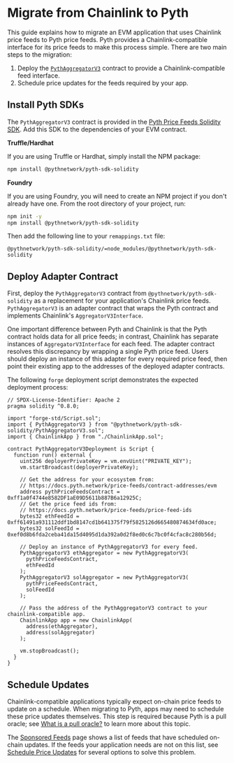 # Migrate from Chainlink to Pyth

This guide explains how to migrate an EVM application that uses Chainlink price feeds to Pyth price feeds.
Pyth provides a Chainlink-compatible interface for its price feeds to make this process simple.
There are two main steps to the migration:

1. Deploy the [`PythAggregatorV3`](https://github.com/pyth-network/pyth-crosschain/blob/main/target_chains/ethereum/sdk/solidity/PythAggregatorV3.sol) contract to provide a Chainlink-compatible feed interface.
2. Schedule price updates for the feeds required by your app.

## Install Pyth SDKs

The `PythAggregatorV3` contract is provided in the [Pyth Price Feeds Solidity SDK](https://github.com/pyth-network/pyth-crosschain/tree/main/target_chains/ethereum/sdk/solidity).
Add this SDK to the dependencies of your EVM contract.

**Truffle/Hardhat**

If you are using Truffle or Hardhat, simply install the NPM package:

```bash copy
npm install @pythnetwork/pyth-sdk-solidity
```

**Foundry**

If you are using Foundry, you will need to create an NPM project if you don't already have one.
From the root directory of your project, run:

```bash copy
npm init -y
npm install @pythnetwork/pyth-sdk-solidity
```

Then add the following line to your `remappings.txt` file:

```text copy
@pythnetwork/pyth-sdk-solidity/=node_modules/@pythnetwork/pyth-sdk-solidity
```

## Deploy Adapter Contract

First, deploy the `PythAggregatorV3` contract from `@pythnetwork/pyth-sdk-solidity` as a replacement for your application's Chainlink price feeds.
`PythAggregatorV3` is an adapter contract that wraps the Pyth contract and implements Chainlink's `AggregatorV3Interface`.

One important difference between Pyth and Chainlink is that the Pyth contract holds data for all price feeds; in contrast, Chainlink has separate instances of `AggregatorV3Interface` for each feed.
The adapter contract resolves this discrepancy by wrapping a single Pyth price feed.
Users should deploy an instance of this adapter for every required price feed, then point their existing app to the addresses of the deployed adapter contracts.

The following `forge` deployment script demonstrates the expected deployment process:

```solidity copy
// SPDX-License-Identifier: Apache 2
pragma solidity ^0.8.0;

import "forge-std/Script.sol";
import { PythAggregatorV3 } from "@pythnetwork/pyth-sdk-solidity/PythAggregatorV3.sol";
import { ChainlinkApp } from "./ChainlinkApp.sol";

contract PythAggregatorV3Deployment is Script {
  function run() external {
    uint256 deployerPrivateKey = vm.envUint("PRIVATE_KEY");
    vm.startBroadcast(deployerPrivateKey);

    // Get the address for your ecosystem from:
    // https://docs.pyth.network/price-feeds/contract-addresses/evm
    address pythPriceFeedsContract = 0xff1a0f4744e8582DF1aE09D5611b887B6a12925C;
    // Get the price feed ids from:
    // https://docs.pyth.network/price-feeds/price-feed-ids
    bytes32 ethFeedId = 0xff61491a931112ddf1bd8147cd1b641375f79f5825126d665480874634fd0ace;
    bytes32 solFeedId = 0xef0d8b6fda2ceba41da15d4095d1da392a0d2f8ed0c6c7bc0f4cfac8c280b56d;

    // Deploy an instance of PythAggregatorV3 for every feed.
    PythAggregatorV3 ethAggregator = new PythAggregatorV3(
      pythPriceFeedsContract,
      ethFeedId
    );
    PythAggregatorV3 solAggregator = new PythAggregatorV3(
      pythPriceFeedsContract,
      solFeedId
    );

    // Pass the address of the PythAggregatorV3 contract to your chainlink-compatible app.
    ChainlinkApp app = new ChainlinkApp(
      address(ethAggregator),
      address(solAggregator)
    );

    vm.stopBroadcast();
  }
}

```

## Schedule Updates

Chainlink-compatible applications typically expect on-chain price feeds to update on a schedule.
When migrating to Pyth, apps may need to schedule these price updates themselves.
This step is required because Pyth is a pull oracle; see [What is a pull oracle?](/price-feeds/pull-updates.mdx) to learn more about this topic.

The [Sponsored Feeds](/price-feeds/sponsored-feeds.mdx) page shows a list of feeds that have scheduled on-chain updates.
If the feeds your application needs are not on this list, see [Schedule Price Updates](/price-feeds/schedule-price-updates) for several options to solve this problem.
